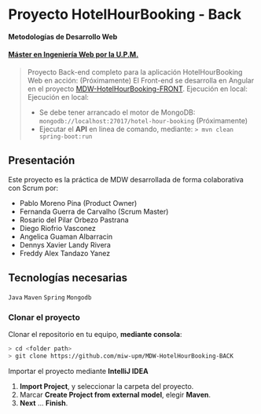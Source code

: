 # Proyecto HotelHourBooking - Back
#### Metodologías de Desarrollo Web
#### [Máster en Ingeniería Web por la U.P.M.](http://miw.etsisi.upm.es)

> Proyecto Back-end completo para la aplicación HotelHourBooking
> Web en acción: (Próximamente)
> El Front-end se desarrolla en Angular en el proyecto [MDW-HotelHourBooking-FRONT](https://github.com/pmorenopina/MDW-HotelHourBooking-FRONT).
> Ejecución en local:
> Ejecución en local:
> * Se debe tener arrancado el motor de MongoDB: `mongodb://localhost:27017/hotel-hour-booking` (Próximamente)
> * Ejecutar el **API** en linea de comando, mediante: `> mvn clean spring-boot:run`

## Presentación
Este proyecto es la práctica de MDW desarrollada de forma colaborativa con Scrum por:

* Pablo Moreno Pina (Product Owner)
* Fernanda Guerra de Carvalho (Scrum Master)
* Rosario del Pilar Orbezo Pastrana
* Diego Riofrio Vasconez
* Angelica Guaman Albarracin
* Dennys Xavier Landy Rivera
* Freddy Alex Tandazo Yanez

## Tecnologías necesarias
`Java` `Maven` `Spring` `Mongodb`

### Clonar el proyecto
 Clonar el repositorio en tu equipo, **mediante consola**:
```sh
> cd <folder path>
> git clone https://github.com/miw-upm/MDW-HotelHourBooking-BACK
```
Importar el proyecto mediante **IntelliJ IDEA**
1. **Import Project**, y seleccionar la carpeta del proyecto.
1. Marcar **Create Project from external model**, elegir **Maven**.
1. **Next** … **Finish**.